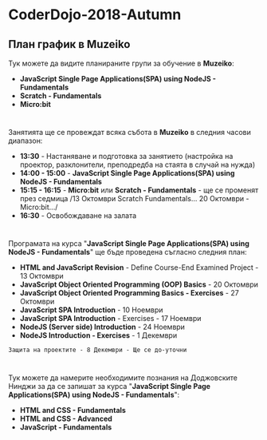 # CoderDojo-2018-Autumn
## План график в Muzeiko

Тук можете да видите планираните групи за обучение в **Muzeiko**:
* **JavaScript Single Page Applications(SPA) using NodeJS - Fundamentals**
* **Scratch - Fundamentals**
* **Micro:bit**

#

Занятията ще се провеждат всяка събота в **Muzeiko** в следния часови диапазон:
* **13:30** - Настаняване и подготовка за занятието (настройка на проектор, разклонители, преподредба на стаята в случай на нужда)
* **14:00 - 15:00** - **JavaScript Single Page Applications(SPA) using NodeJS - Fundamentals**
* **15:15 - 16:15** - **Micro:bit** или **Scratch - Fundamentals** - ще се променят през седмица /13 Октомври Scratch Fundamentals... 20 Oктомври - Micro:bit.../
* **16:30** - Освобождаване на залата

#

Програмата на курса "**JavaScript Single Page Applications(SPA) using NodeJS - Fundamentals**" ще бъде проведена съгласно следния план:
* **HTML and JavaScript Revision** - Define Course-End Examined Project - 13 Октомври
* **JavaScript Object Oriented Programming (OOP) Basics** - 20 Октомври
* **JavaScript Object Oriented Programming Basics - Exercises** - 27 Октомври
* **JavaScript SPA Introduction** - 10 Ноември
* **JavaScript SPA Introduction** - Exercises - 17 Ноември
* **NodeJS (Server side) Introduction** - 24 Ноември
* **NodeJS Introduction - Exercises** - 1 Декември
```
Защита на проектите - 8 Декември - Ще се до-уточни
```

#

Тук можете да намерите необходимите познания на Доджовските Нинджи за да се запишат за курса "**JavaScript Single Page Applications(SPA) using NodeJS - Fundamentals**":
* **HTML and CSS - Fundamentals**
* **HTML and CSS - Advanced**
* **JavaScript - Fundamentals**
